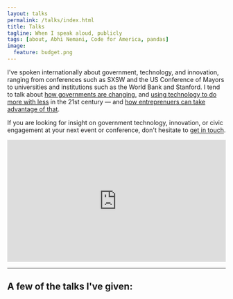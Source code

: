 ```yaml
---
layout: talks
permalink: /talks/index.html
title: Talks
tagline: When I speak aloud, publicly
tags: [about, Abhi Nemani, Code for America, pandas]
image:
  feature: budget.png
---
```


<p>I've spoken internationally about government, technology, and innovation, ranging from conferences such as SXSW and the US Conference of Mayors to universities and institutions such as the World Bank and Stanford. I tend to talk about <a href="https://medium.com/civic-technology/government-is-what-you-make-of-it-d836a6a9353d#.30ist7dak" target="_blank"> how governments are changing,</a> and <a href="https://medium.com/civic-technology/the-open-data-ecosystem-cd7f1c13bc0f?source=latest---------4" target="_blank">using technology to do more with less</a> in the 21st century &#8212; and <a href="https://medium.com/civic-technology/disruption-as-a-public-service-a9de086b171f?source=latest---------2" target="_blank">how entreprenuers can take advantage of that</a>. </p> 
<p>If you are looking for insight on government technology, innovation, or civic engagement at your next event or conference, don't hesitate to <a href="mailto:abhi.nemani@gmail.com">get in touch</a>.</p>
<iframe src="https://player.vimeo.com/video/149826020" width="100%" height="281" frameborder="0" webkitallowfullscreen mozallowfullscreen allowfullscreen></iframe>

<hr>
<a name="#talks"></a>

## A few of the talks I've given: ##
